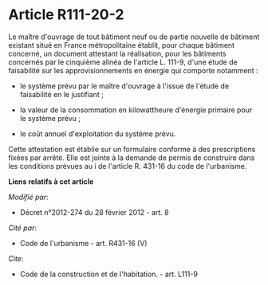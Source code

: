 # Article R111-20-2

Le maître d'ouvrage de tout bâtiment neuf ou de partie nouvelle de bâtiment existant situé en France métropolitaine établit,
pour chaque bâtiment concerné, un document attestant la réalisation, pour les bâtiments concernés par le cinquième alinéa de
l'article L. 111-9, d'une étude de faisabilité sur les approvisionnements en énergie qui comporte notamment :

- le système prévu par le maître d'ouvrage à l'issue de l'étude de faisabilité en le justifiant ;

- la valeur de la consommation en kilowattheure d'énergie primaire pour le système prévu ;

- le coût annuel d'exploitation du système prévu. 

Cette attestation est établie sur un formulaire conforme à des prescriptions fixées par arrêté. Elle est jointe à la demande
de permis de construire dans les conditions prévues au         i de l'article R. 431-16 du code de l'urbanisme.

**Liens relatifs à cet article**

_Modifié par_:

  - Décret n°2012-274 du 28 février 2012 - art. 8

_Cité par_:

  - Code de l'urbanisme - art. R431-16 (V)

_Cite_:

  - Code de la construction et de l'habitation. - art. L111-9
